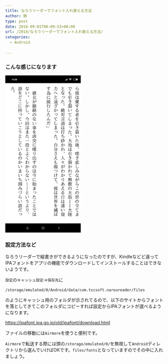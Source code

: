 ```yaml
---
title: なろうリーダーでフォント入れ替える方法
author: 鉄
type: post
date: 2018-09-01T08:09:53+00:00
url: /2018/なろうリーダーでフォント入れ替える方法/
categories:
  - Android

---
```

### こんな感じになります

<img alt="なろうリーダーサンプル" src="narou-font.png" width=240/>

### 設定方法など

なろうリーダーで縦書きができるようになったのですが、Kindleなどど違ってIPAフォントをアプリの機能でダウンロードしてインストールすることはできないようです。

`設定`の`キャッシュ設定`→`保存先`に

    /storage/emulated/0/Android/data/com.tscsoft.naroureader/files
    

のようにキャッシュ用のフォルダが示されてるので、以下のサイトからフォントを落としてきてこのフォルダにコピーすれば設定からIPAフォントが選べるようになります。

<https://ipafont.ipa.go.jp/old/ipafont/download.html>

ファイルの移動には`Airmore`を使うと便利です。

`Airmore`で転送する際には頭の`/storage/emulated/0/`を無視して`Android`ディレクトリから選んでいけばOKです。`files/fonts`となっていますのでその中に入れましょう。  
